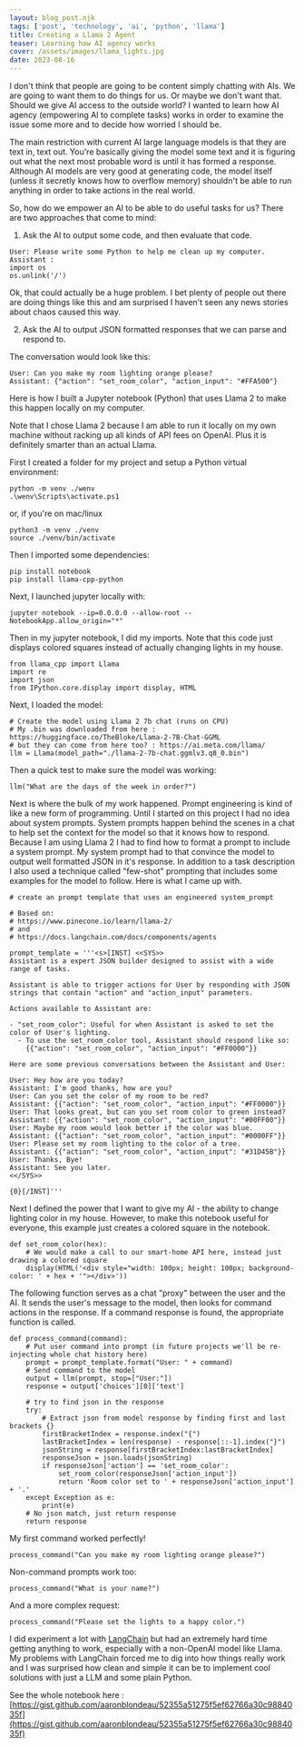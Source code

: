 ```yaml
---
layout: blog_post.njk
tags: ['post', 'technology', 'ai', 'python', 'llama']
title: Creating a Llama 2 Agent
teaser: Learning how AI agency works
cover: /assets/images/llama_lights.jpg
date: 2023-08-16
---
```


I don't think that people are going to be content simply chatting with AIs. We are going to want them to do things for us. Or maybe we don't want that. Should we give AI access to the outside world? I wanted to learn how AI agency (empowering AI to complete tasks) works in order to examine the issue some more and to decide how worried I should be.

The main restriction with current AI large language models is that they are text in, text out. You're basically giving the model some text and it is figuring out what the next most probable word is until it has formed a response. Although AI models are very good at generating code, the model itself (unless it secretly knows how to overflow memory) shouldn't be able to run anything in order to take actions in the real world.

So, how do we empower an AI to be able to do useful tasks for us? There are two approaches that come to mind:

1) Ask the AI to output some code, and then evaluate that code.

```
User: Please write some Python to help me clean up my computer.
Assistant :
import os
os.unlink('/')
```

Ok, that could actually be a huge problem. I bet plenty of people out there are doing things like this and am surprised I haven't seen any news stories about chaos caused this way.

2) Ask the AI to output JSON formatted responses that we can parse and respond to.

The conversation would look like this:

```
User: Can you make my room lighting orange please?
Assistant: {"action": "set_room_color", "action_input": "#FFA500"}
```

Here is how I built a Jupyter notebook (Python) that uses Llama 2 to make this happen locally on my computer.

Note that I chose Llama 2 because I am able to run it locally on my own machine without racking up all kinds of API fees on OpenAI. Plus it is definitely smarter than an actual Llama.

First I created a folder for my project and setup a Python virtual environment:

```
python -m venv ./wenv
.\wenv\Scripts\activate.ps1
```

or, if you're on mac/linux

```
python3 -m venv ./venv
source ./venv/bin/activate
```

Then I imported some dependencies:

```
pip install notebook
pip install llama-cpp-python
```

Next, I launched jupyter locally with:

```
jupyter notebook --ip=0.0.0.0 --allow-root --NotebookApp.allow_origin="*"
```

Then in my jupyter notebook, I did my imports.  Note that this code just displays colored squares instead of actually changing lights in my house.

```
from llama_cpp import Llama
import re
import json
from IPython.core.display import display, HTML
```

Next, I loaded the model:

```
# Create the model using Llama 2 7b chat (runs on CPU)
# My .bin was downloaded from here : https://huggingface.co/TheBloke/Llama-2-7B-Chat-GGML
# but they can come from here too? : https://ai.meta.com/llama/
llm = Llama(model_path="./llama-2-7b-chat.ggmlv3.q8_0.bin")
```

Then a quick test to make sure the model was working:

```
llm("What are the days of the week in order?")
```

Next is where the bulk of my work happened. Prompt engineering is kind of like a new form of programming. Until I started on this project I had no idea about system prompts. System prompts happen behind the scenes in a chat to help set the context for the model so that it knows how to respond. Because I am using Llama 2 I had to find how to format a prompt to include a system prompt. My system prompt had to that convince the model to output well formatted JSON in it's response. In addition to a task description I also used a technique called "few-shot" prompting that includes some examples for the model to follow. Here is what I came up with.

```
# create an prompt template that uses an engineered system_prompt

# Based on:
# https://www.pinecone.io/learn/llama-2/
# and
# https://docs.langchain.com/docs/components/agents

prompt_template = '''<s>[INST] <<SYS>>
Assistant is a expert JSON builder designed to assist with a wide range of tasks.

Assistant is able to trigger actions for User by responding with JSON strings that contain "action" and "action_input" parameters.

Actions available to Assistant are:

- "set_room_color": Useful for when Assistant is asked to set the color of User's lighting.
  - To use the set_room_color tool, Assistant should respond like so:
    {{"action": "set_room_color", "action_input": "#FF0000"}}

Here are some previous conversations between the Assistant and User:

User: Hey how are you today?
Assistant: I'm good thanks, how are you?
User: Can you set the color of my room to be red?
Assistant: {{"action": "set_room_color", "action_input": "#FF0000"}}
User: That looks great, but can you set room color to green instead?
Assistant: {{"action": "set_room_color", "action_input": "#00FF00"}}
User: Maybe my room would look better if the color was blue.
Assistant: {{"action": "set_room_color", "action_input": "#0000FF"}}
User: Please set my room lighting to the color of a tree.
Assistant: {{"action": "set_room_color", "action_input": "#31D45B"}}
User: Thanks, Bye!
Assistant: See you later.
<</SYS>>

{0}[/INST]'''
```

Next I defined the power that I want to give my AI - the ability to change lighting color in my house. However, to make this notebook useful for everyone, this example just creates a colored square in the notebook.

```
def set_room_color(hex):
    # We would make a call to our smart-home API here, instead just drawing a colored square
    display(HTML('<div style="width: 100px; height: 100px; background-color: ' + hex + '"></div>'))
```

The following function serves as a chat "proxy" between the user and the AI. It sends the user's message to the model, then looks for command actions in the response. If a command response is found, the appropriate function is called.

```
def process_command(command):
    # Put user command into prompt (in future projects we'll be re-injecting whole chat history here)
    prompt = prompt_template.format("User: " + command)
    # Send command to the model
    output = llm(prompt, stop=["User:"])
    response = output['choices'][0]['text']

    # try to find json in the response
    try:
        # Extract json from model response by finding first and last brackets {}
        firstBracketIndex = response.index("{")
        lastBracketIndex = len(response) - response[::-1].index("}")
        jsonString = response[firstBracketIndex:lastBracketIndex]
        responseJson = json.loads(jsonString)
        if responseJson['action'] == 'set_room_color':
            set_room_color(responseJson['action_input'])
            return 'Room color set to ' + responseJson['action_input'] + '.' 
    except Exception as e:
        print(e)
    # No json match, just return response
    return response
```

My first command worked perfectly!

```
process_command("Can you make my room lighting orange please?")
```

Non-command prompts work too:

```
process_command("What is your name?")
```

And a more complex request:

```
process_command("Please set the lights to a happy color.")
```

I did experiment a lot with [LangChain](https://docs.langchain.com/docs/) but had an extremely hard time getting anything to work, especially with a non-OpenAI model like Llama. My problems with LangChain forced me to dig into how things really work and I was surprised how clean and simple it can be to implement cool solutions with just a LLM and some plain Python.

See the whole notebook here : [https://gist.github.com/aaronblondeau/52355a51275f5ef62766a30c9884035f](https://gist.github.com/aaronblondeau/52355a51275f5ef62766a30c9884035f)
